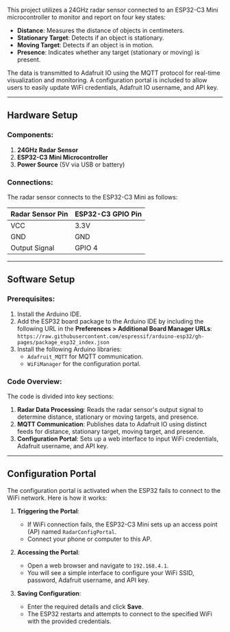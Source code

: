 
This project utilizes a 24GHz radar sensor connected to an ESP32-C3 Mini microcontroller to monitor and report on four key states:

- **Distance**: Measures the distance of objects in centimeters.
- **Stationary Target**: Detects if an object is stationary.
- **Moving Target**: Detects if an object is in motion.
- **Presence**: Indicates whether any target (stationary or moving) is present.

The data is transmitted to Adafruit IO using the MQTT protocol for real-time visualization and monitoring. A configuration portal is included to allow users to easily update WiFi credentials, Adafruit IO username, and API key.

---

## Hardware Setup

### Components:
1. **24GHz Radar Sensor**
2. **ESP32-C3 Mini Microcontroller**
3. **Power Source** (5V via USB or battery)

### Connections:
The radar sensor connects to the ESP32-C3 Mini as follows:

| Radar Sensor Pin | ESP32-C3 GPIO Pin |
|------------------|-------------------|
| VCC              | 3.3V             |
| GND              | GND              |
| Output Signal    | GPIO 4           |


---

## Software Setup

### Prerequisites:
1. Install the Arduino IDE.
2. Add the ESP32 board package to the Arduino IDE by including the following URL in the **Preferences > Additional Board Manager URLs**:
   `https://raw.githubusercontent.com/espressif/arduino-esp32/gh-pages/package_esp32_index.json`
3. Install the following Arduino libraries:
   - `Adafruit_MQTT` for MQTT communication.
   - `WiFiManager` for the configuration portal.

### Code Overview:
The code is divided into key sections:
1. **Radar Data Processing**: Reads the radar sensor's output signal to determine distance, stationary or moving targets, and presence.
2. **MQTT Communication**: Publishes data to Adafruit IO using distinct feeds for distance, stationary target, moving target, and presence.
3. **Configuration Portal**: Sets up a web interface to input WiFi credentials, Adafruit username, and API key.

---

## Configuration Portal
The configuration portal is activated when the ESP32 fails to connect to the WiFi network. Here is how it works:

1. **Triggering the Portal**:
   - If WiFi connection fails, the ESP32-C3 Mini sets up an access point (AP) named `RadarConfigPortal`.
   - Connect your phone or computer to this AP.

2. **Accessing the Portal**:
   - Open a web browser and navigate to `192.168.4.1`.
   - You will see a simple interface to configure your WiFi SSID, password, Adafruit username, and API key.

3. **Saving Configuration**:
   - Enter the required details and click **Save**.
   - The ESP32 restarts and attempts to connect to the specified WiFi with the provided credentials.

